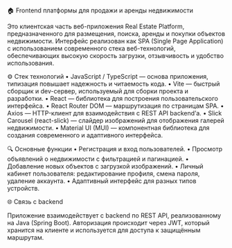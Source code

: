 🏠 Frontend платформы для продажи и аренды недвижимости

Это клиентская часть веб-приложения Real Estate Platform, предназначенного для размещения, поиска, аренды и покупки объектов недвижимости. Интерфейс реализован как SPA (Single Page Application) с использованием современного стека веб-технологий, обеспечивающих высокую скорость загрузки, отзывчивость и удобство использования.

⚙️ Стек технологий
	•	JavaScript / TypeScript — основа приложения, типизация повышает надежность и читаемость кода.
	•	Vite — быстрый сборщик и dev-сервер, используемый для сборки проекта и разработки.
	•	React — библиотека для построения пользовательского интерфейса.
	•	React Router DOM — маршрутизация по страницам SPA.
	•	Axios — HTTP-клиент для взаимодействия с REST API backend’а.
	•	Slick Carousel (react-slick) — слайдер изображений для отображения галерей недвижимости.
	•	Material UI (MUI) — компонентная библиотека для создания современного и адаптивного интерфейса.

🔍 Основные функции
	•	Регистрация и вход пользователей.
	•	Просмотр объявлений о недвижимости с фильтрацией и пагинацией.
	•	Добавление новых объектов с загрузкой изображений.
	•	Личный кабинет пользователя: редактирование профиля, смена пароля, удаление аккаунта.
	•	Адаптивный интерфейс для разных типов устройств.

🌐 Связь с backend

Приложение взаимодействует с backend по REST API, реализованному на Java (Spring Boot). Авторизация происходит через JWT, который хранится на клиенте и используется для доступа к защищённым маршрутам.